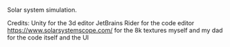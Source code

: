 Solar system simulation.

Credits:
Unity for the 3d editor
JetBrains Rider for the code editor
https://www.solarsystemscope.com/ for the 8k textures
myself and my dad for the code itself and the UI
